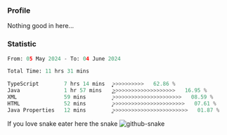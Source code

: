 ### Profile 

Nothing good in here...

### Statistic
<!--START_SECTION:waka-->

```python
From: 05 May 2024 - To: 04 June 2024

Total Time: 11 hrs 31 mins

TypeScript        7 hrs 14 mins   ͎͎͎͎͎͎͎͎͎͎͎͎͎͎͎>>>>>>>>>>   62.86 %
Java              1 hr 57 mins    ͎͎͎͎͜>>>>>>>>>>>>>>>>>>>>   16.95 %
XML               59 mins         ͎͎͕>>>>>>>>>>>>>>>>>>>>>>   08.59 %
HTML              52 mins         ̡͎>>>>>>>>>>>>>>>>>>>>>>>   07.61 %
Java Properties   12 mins         ͚>>>>>>>>>>>>>>>>>>>>>>>>   01.87 %
```

<!--END_SECTION:waka-->

If you love snake eater here the snake 
<picture>
  <source media="(prefers-color-scheme: dark)" srcset="https://github.com/pradana4648/pradana4648/blob/c0566a83ca6ea5f2e46bab00e717c4c82b4b5c4c/github-contribution-grid-snake-dark.svg" />
  <source media="(prefers-color-scheme: light)" srcset="https://github.com/pradana4648/pradana4648/blob/c0566a83ca6ea5f2e46bab00e717c4c82b4b5c4c/github-contribution-grid-snake.svg" />
  <img alt="github-snake" src="https://github.com/pradana4648/pradana4648/blob/c0566a83ca6ea5f2e46bab00e717c4c82b4b5c4c/github-contribution-grid-snake.svg" />
</picture>

